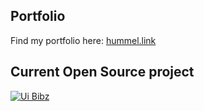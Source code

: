 ## Portfolio
Find my portfolio here: [hummel.link](https://hummel.link)

## Current Open Source project
[![Ui Bibz](https://repository-images.githubusercontent.com/29547689/e29b2180-0d59-11eb-89f3-4541571d7c67)](https://hummel.link/ui-bibz/)
